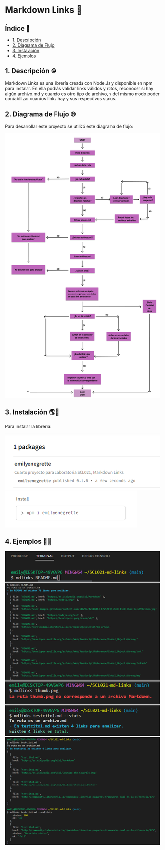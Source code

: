 # Markdown Links 🔗

## Índice 🖤

* [1. Descripción](#1-Descripción)
* [2. Diagrama de Flujo](#2-Diagrama-de-flujo)
* [3. Instalación](#3-Instalación)
* [4. Ejemplos](#4-Ejemplos)


## 1. Descripción ©️

Markdown Links es una librería creada con Node.Js y disponible en npm para instalar. En ella podrás validar links válidos y rotos, reconocer si hay algún archivo.md y cuando es otro tipo de archivo, y del mismo modo poder contabilizar cuantos links hay y sus respectivos status. 

## 2. Diagrama de Flujo 🌐

Para desarrollar este proyecto se utilizó este diagrama de flujo: 

![](assets/diagrama-de-flujo.png)

## 3. Instalación 🌎💙

Para instalar la librería:

![](assets/npm-published.png)
![](assets/npm-install.png)

## 4. Ejemplos 👩‍💻

![](assets/example1.png)
![](assets/example2.png)
![](assets/example3.png)
![](assets/example4.png)
![](assets/example5.png)
